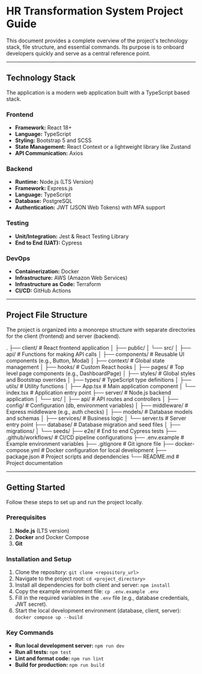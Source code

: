# HR Transformation System Project Guide

This document provides a complete overview of the project's technology stack, file structure, and essential commands. Its purpose is to onboard developers quickly and serve as a central reference point.

---

## Technology Stack

The application is a modern web application built with a TypeScript based stack.

### Frontend
* **Framework:** React 18+
* **Language:** TypeScript
* **Styling:** Bootstrap 5 and SCSS
* **State Management:** React Context or a lightweight library like Zustand
* **API Communication:** Axios

### Backend
* **Runtime:** Node.js (LTS Version)
* **Framework:** Express.js
* **Language:** TypeScript
* **Database:** PostgreSQL
* **Authentication:** JWT (JSON Web Tokens) with MFA support

### Testing
* **Unit/Integration:** Jest & React Testing Library
* **End to End (UAT):** Cypress

### DevOps
* **Containerization:** Docker
* **Infrastructure:** AWS (Amazon Web Services)
* **Infrastructure as Code:** Terraform
* **CI/CD:** GitHub Actions

---

## Project File Structure

The project is organized into a monorepo structure with separate directories for the client (frontend) and server (backend).

.
├── client/                   # React frontend application
│   ├── public/
│   └── src/
│       ├── api/              # Functions for making API calls
│       ├── components/       # Reusable UI components (e.g., Button, Modal)
│       ├── context/          # Global state management
│       ├── hooks/            # Custom React hooks
│       ├── pages/            # Top level page components (e.g., DashboardPage)
│       ├── styles/           # Global styles and Bootstrap overrides
│       ├── types/            # TypeScript type definitions
│       ├── utils/            # Utility functions
│       ├── App.tsx           # Main application component
│       └── index.tsx         # Application entry point
├── server/                   # Node.js backend application
│   └── src/
│       ├── api/              # API routes and controllers
│       ├── config/           # Configuration (db, environment variables)
│       ├── middleware/       # Express middleware (e.g., auth checks)
│       ├── models/           # Database models and schemas
│       ├── services/         # Business logic
│       └── server.ts         # Server entry point
├── database/                 # Database migration and seed files
│   ├── migrations/
│   └── seeds/
├── e2e/                      # End to end Cypress tests
├── .github/workflows/        # CI/CD pipeline configurations
├── .env.example              # Example environment variables
├── .gitignore                # Git ignore file
├── docker-compose.yml        # Docker configuration for local development
├── package.json              # Project scripts and dependencies
└── README.md                 # Project documentation


---

## Getting Started

Follow these steps to set up and run the project locally.

### Prerequisites
1.  **Node.js** (LTS version)
2.  **Docker** and Docker Compose
3.  **Git**

### Installation and Setup
1.  Clone the repository: `git clone <repository_url>`
2.  Navigate to the project root: `cd <project_directory>`
3.  Install all dependencies for both client and server: `npm install`
4.  Copy the example environment file: `cp .env.example .env`
5.  Fill in the required variables in the `.env` file (e.g., database credentials, JWT secret).
6.  Start the local development environment (database, client, server): `docker compose up --build`

### Key Commands
* **Run local development server:** `npm run dev`
* **Run all tests:** `npm test`
* **Lint and format code:** `npm run lint`
* **Build for production:** `npm run build`